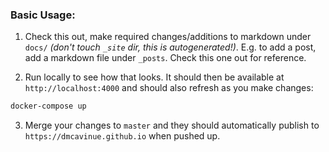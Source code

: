 ### Basic Usage:
1. Check this out, make required changes/additions to markdown under `docs/` *(don't touch `_site` dir, this is autogenerated!)*.  E.g. to add a post, add a markdown file under `_posts`. Check this one out for reference.

2. Run locally to see how that looks.  It should then be available at `http://localhost:4000` and should also refresh as you make changes:
``` bash
docker-compose up
```

3. Merge your changes to `master` and they should automatically publish to `https://dmcavinue.github.io` when pushed up.